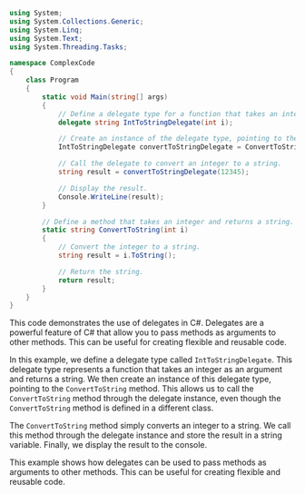 ```c#
using System;
using System.Collections.Generic;
using System.Linq;
using System.Text;
using System.Threading.Tasks;

namespace ComplexCode
{
    class Program
    {
        static void Main(string[] args)
        {
            // Define a delegate type for a function that takes an integer and returns a string.
            delegate string IntToStringDelegate(int i);

            // Create an instance of the delegate type, pointing to the ConvertToString method.
            IntToStringDelegate convertToStringDelegate = ConvertToString;

            // Call the delegate to convert an integer to a string.
            string result = convertToStringDelegate(12345);

            // Display the result.
            Console.WriteLine(result);
        }

        // Define a method that takes an integer and returns a string.
        static string ConvertToString(int i)
        {
            // Convert the integer to a string.
            string result = i.ToString();

            // Return the string.
            return result;
        }
    }
}
```

This code demonstrates the use of delegates in C#. Delegates are a powerful feature of C# that allow you to pass methods as arguments to other methods. This can be useful for creating flexible and reusable code.

In this example, we define a delegate type called `IntToStringDelegate`. This delegate type represents a function that takes an integer as an argument and returns a string. We then create an instance of this delegate type, pointing to the `ConvertToString` method. This allows us to call the `ConvertToString` method through the delegate instance, even though the `ConvertToString` method is defined in a different class.

The `ConvertToString` method simply converts an integer to a string. We call this method through the delegate instance and store the result in a string variable. Finally, we display the result to the console.

This example shows how delegates can be used to pass methods as arguments to other methods. This can be useful for creating flexible and reusable code.